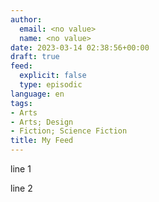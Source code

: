 ```yaml
---
author:
  email: <no value>
  name: <no value>
date: 2023-03-14 02:38:56+00:00
draft: true
feed:
  explicit: false
  type: episodic
language: en
tags:
- Arts
- Arts; Design
- Fiction; Science Fiction
title: My Feed
---
```


line 1 

line 2